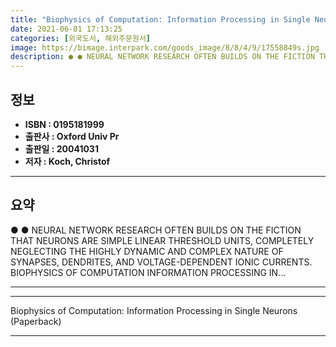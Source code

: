 ```yaml
---
title: "Biophysics of Computation: Information Processing in Single Neurons (Paperback)"
date: 2021-06-01 17:13:25
categories: [외국도서, 해외주문원서]
image: https://bimage.interpark.com/goods_image/8/8/4/9/17558849s.jpg
description: ● ● NEURAL NETWORK RESEARCH OFTEN BUILDS ON THE FICTION THAT NEURONS ARE SIMPLE LINEAR THRESHOLD UNITS, COMPLETELY NEGLECTING THE HIGHLY DYNAMIC AND COMPLEX N
---
```


## **정보**

- **ISBN : 0195181999**
- **출판사 : Oxford Univ Pr**
- **출판일 : 20041031**
- **저자 : Koch, Christof**

------



## **요약**

●  ●  NEURAL NETWORK RESEARCH OFTEN BUILDS ON THE FICTION THAT NEURONS ARE SIMPLE LINEAR THRESHOLD UNITS, COMPLETELY NEGLECTING THE HIGHLY DYNAMIC AND COMPLEX NATURE OF SYNAPSES, DENDRITES, AND VOLTAGE-DEPENDENT IONIC CURRENTS. BIOPHYSICS OF COMPUTATION INFORMATION PROCESSING IN... 

------



------


Biophysics of Computation: Information Processing in Single Neurons (Paperback) 

------


